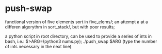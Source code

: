 # push-swap

functional version of five elements sort in five_elems/;
an attempt a at a differen algorythm in sort_stack/, but with poor results;


a python script in root directory,
can be used to provide a series of ints in bash, i.e.:
$>ARG=(python3 nums.py); ./push_swap $ARG
(type the number of ints necessary in the next line)
